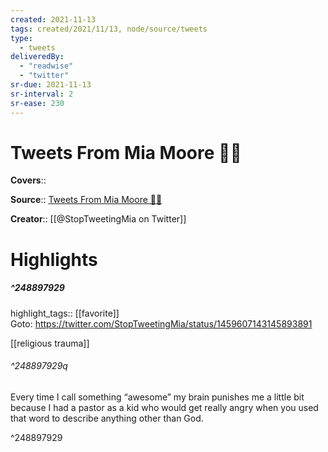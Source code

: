 ```yaml
---
created: 2021-11-13
tags: created/2021/11/13, node/source/tweets
type: 
  - tweets
deliveredBy: 
  - "readwise"
  - "twitter"
sr-due: 2021-11-13
sr-interval: 2
sr-ease: 230
---
```

# Tweets From Mia Moore 🏳️‍🌈

**Covers**:: 

**Source**:: [Tweets From Mia Moore 🏳️‍🌈](https://twitter.com/StopTweetingMia)

**Creator**:: [[@StopTweetingMia on Twitter]]

# Highlights
##### ^248897929

highlight_tags:: [[favorite]]   
Goto: https://twitter.com/StopTweetingMia/status/1459607143145893891  

[[religious trauma]]  

###### ^248897929q

Every time I call something “awesome” my brain punishes me a little bit because I had a pastor as a kid who would get really angry when you used that word to describe anything other than God. 

^248897929

